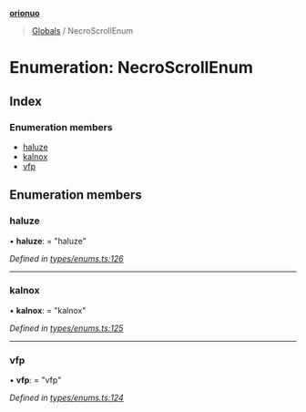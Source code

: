 **[orionuo](../README.md)**

> [Globals](../globals.md) / NecroScrollEnum

# Enumeration: NecroScrollEnum

## Index

### Enumeration members

* [haluze](necroscrollenum.md#haluze)
* [kalnox](necroscrollenum.md#kalnox)
* [vfp](necroscrollenum.md#vfp)

## Enumeration members

### haluze

•  **haluze**:  = "haluze"

*Defined in [types/enums.ts:126](https://github.com/msviha/orionuo/blob/e41bac5/src/types/enums.ts#L126)*

___

### kalnox

•  **kalnox**:  = "kalnox"

*Defined in [types/enums.ts:125](https://github.com/msviha/orionuo/blob/e41bac5/src/types/enums.ts#L125)*

___

### vfp

•  **vfp**:  = "vfp"

*Defined in [types/enums.ts:124](https://github.com/msviha/orionuo/blob/e41bac5/src/types/enums.ts#L124)*
